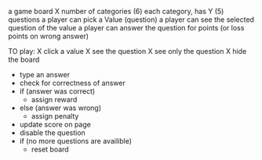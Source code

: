 a game board
X number of categories (6)
each category, has Y (5) questions
a player can pick a Value (question)
a player can see the selected question of the value
a player can answer the question for points 
    (or loss points on wrong answer)


TO play: 
X click a value 
X see the question
    X see only the question
    X hide the board 
- type an answer
- check for correctness of answer
- if (answer was correct)
    - assign reward
- else (answer was wrong)
    - assign penalty 
- update score on page 
- disable the question
- if (no more questions are availible) 
    - reset board 

